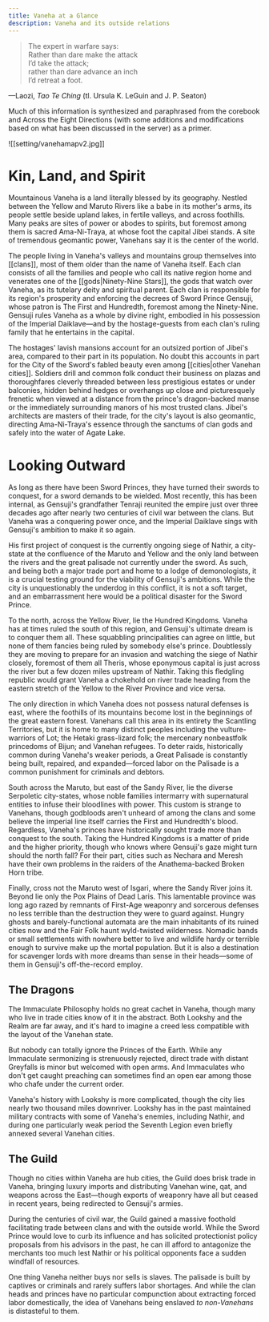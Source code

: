 ```yaml
---
title: Vaneha at a Glance
description: Vaneha and its outside relations
---
```


> The expert in warfare says:  
Rather than dare make the attack  
I’d take the attack;  
rather than dare advance an inch  
I’d retreat a foot.

—Laozi, *Tao Te Ching* (tl. Ursula K. LeGuin and J. P. Seaton)

Much of this information is synthesized and paraphrased from the corebook and Across the Eight Directions (with some additions and modifications based on what has been discussed in the server) as a primer.

![[setting/vanehamapv2.jpg]]

# Kin, Land, and Spirit

Mountainous Vaneha is a land literally blessed by its geography. Nestled between the Yellow and Maruto Rivers like a babe in its mother's arms, its people settle beside upland lakes, in fertile valleys, and across foothills. Many peaks are sites of power or abodes to spirits, but foremost among them is sacred Ama-Ni-Traya, at whose foot the capital Jibei stands. A site of tremendous geomantic power, Vanehans say it is the center of the world.

The people living in Vaneha's valleys and mountains group themselves into [[clans]], most of them older than the name of Vaneha itself. Each clan consists of all the families and people who call its native region home and venerates one of the [[gods|Ninety-Nine Stars]], the gods that watch over Vaneha, as its tutelary deity and spiritual parent. Each clan is responsible for its region's prosperity and enforcing the decrees of Sword Prince Gensuji, whose patron is The First and Hundredth, foremost among the Ninety-Nine. Gensuji rules Vaneha as a whole by divine right, embodied in his possession of the Imperial Daiklave—and by the hostage-guests from each clan's ruling family that he entertains in the capital.

The hostages' lavish mansions account for an outsized portion of Jibei's area, compared to their part in its population. No doubt this accounts in part for the City of the Sword's fabled beauty even among [[cities|other Vanehan cities]]. Soldiers drill and common folk conduct their business on plazas and thoroughfares cleverly threaded between less prestigious estates or under balconies, hidden behind hedges or overhangs up close and picturesquely frenetic when viewed at a distance from the prince's dragon-backed manse or the immediately surrounding manors of his most trusted clans. Jibei's architects are masters of their trade, for the city's layout is also geomantic, directing Ama-Ni-Traya's essence through the sanctums of clan gods and safely into the water of Agate Lake.

# Looking Outward

As long as there have been Sword Princes, they have turned their swords to conquest, for a sword demands to be wielded. Most recently, this has been internal, as Gensuji's grandfather Tenraji reunited the empire just over three decades ago after nearly two centuries of civil war between the clans. But Vaneha was a conquering power once, and the Imperial Daiklave sings with Gensuji's ambition to make it so again.

His first project of conquest is the currently ongoing siege of Nathir, a city-state at the confluence of the Maruto and Yellow and the only land between the rivers and the great palisade not currently under the sword. As such, and being both a major trade port and home to a lodge of demonologists, it is a crucial testing ground for the viability of Gensuji's ambitions. While the city is unquestionably the underdog in this conflict, it is not a soft target, and an embarrassment here would be a political disaster for the Sword Prince.

To the north, across the Yellow River, lie the Hundred Kingdoms. Vaneha has at times ruled the south of this region, and Gensuji's ultimate dream is to conquer them all. These squabbling principalities can agree on little, but none of them fancies being ruled by somebody else's prince. Doubtlessly they are moving to prepare for an invasion and watching the siege of Nathir closely, foremost of them all Theris, whose eponymous capital is just across the river but a few dozen miles upstream of Nathir. Taking this fledgling republic would grant Vaneha a chokehold on river trade heading from the eastern stretch of the Yellow to the River Province and vice versa.

The only direction in which Vaneha does not possess natural defenses is east, where the foothills of its mountains become lost in the beginnings of the great eastern forest. Vanehans call this area in its entirety the Scantling Territories, but it is home to many distinct peoples including the vulture-warriors of Lot; the Hetaki grass-lizard folk; the mercenary nonbeastfolk princedoms of Bijun; and Vanehan refugees. To deter raids, historically common during Vaneha's weaker periods, a Great Palisade is constantly being built, repaired, and expanded—forced labor on the Palisade is a common punishment for criminals and debtors.

South across the Maruto, but east of the Sandy River, lie the diverse Serpoletic city-states, whose noble families intermarry with supernatural entities to infuse their bloodlines with power. This custom is strange to Vanehans, though godbloods aren't unheard of among the clans and some believe the imperial line itself carries the First and Hundredth's blood. Regardless, Vaneha's princes have historically sought trade more than conquest to the south. Taking the Hundred Kingdoms is a matter of pride and the higher priority, though who knows where Gensuji's gaze might turn should the north fall? For their part, cities such as Nechara and Meresh have their own problems in the raiders of the Anathema-backed Broken Horn tribe.

Finally, cross not the Maruto west of Isgari, where the Sandy River joins it. Beyond lie only the Pox Plains of Dead Laris. This lamentable province was long ago razed by remnants of First-Age weaponry and sorcerous defenses no less terrible than the destruction they were to guard against. Hungry ghosts and barely-functional automata are the main inhabitants of its ruined cities now and the Fair Folk haunt wyld-twisted wilderness. Nomadic bands or small settlements with nowhere better to live and wildlife hardy or terrible enough to survive make up the mortal population. But it is also a destination for scavenger lords with more dreams than sense in their heads—some of them in Gensuji's off-the-record employ.

## The Dragons

The Immaculate Philosophy holds no great cachet in Vaneha, though many who live in trade cities know of it in the abstract. Both Lookshy and the Realm are far away, and it's hard to imagine a creed less compatible with the layout of the Vanehan state.

But nobody can totally ignore the Princes of the Earth. While any Immaculate sermonizing is strenuously rejected, direct trade with distant Greyfalls is minor but welcomed with open arms. And Immaculates who don't get caught preaching can sometimes find an open ear among those who chafe under the current order.

Vaneha's history with Lookshy is more complicated, though the city lies nearly two thousand miles downriver. Lookshy has in the past maintained military contracts with some of Vaneha's enemies, including Nathir, and during one particularly weak period the Seventh Legion even briefly annexed several Vanehan cities.

## The Guild

Though no cities within Vaneha are hub cities, the Guild does brisk trade in Vaneha, bringing luxury imports and distributing Vanehan wine, qat, and weapons across the East—though exports of weaponry have all but ceased in recent years, being redirected to Gensuji's armies.

During the centuries of civil war, the Guild gained a massive foothold facilitating trade between clans and with the outside world. While the Sword Prince would love to curb its influence and has solicited protectionist policy proposals from his advisors in the past, he can ill afford to antagonize the merchants too much lest Nathir or his political opponents face a sudden windfall of resources.

One thing Vaneha neither buys nor sells is slaves. The palisade is built by captives or criminals and rarely suffers labor shortages. And while the clan heads and princes have no particular compunction about extracting forced labor domestically, the idea of Vanehans being enslaved *to non-Vanehans* is distasteful to them.